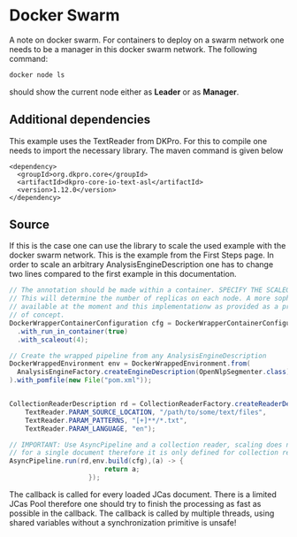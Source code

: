 # Docker Swarm
A note on docker swarm. For containers to deploy on a swarm network one needs to be a manager in this docker swarm network. The following command:

```bash
docker node ls
```

should show the current node either as **Leader** or as **Manager**.

## Additional dependencies
This example uses the TextReader from DKPro. For this to compile one needs to import the necessary library. The maven command is given below

```
<dependency>
  <groupId>org.dkpro.core</groupId>
  <artifactId>dkpro-core-io-text-asl</artifactId>
  <version>1.12.0</version>
</dependency>
```

## Source

If this is the case one can use the library to scale the used example with the docker swarm network.
This is the example from the First Steps page. In order to scale an arbitrary AnalysisEngineDescription one has to change two lines compared to the first example in this documentation.
```java
// The annotation should be made within a container. SPECIFY THE SCALEOUT HERE
// This will determine the number of replicas on each node. A more sophisticated scheduling is not
// available at the moment and this implementationw as provided as a proof
// of concept.
DockerWrapperContainerConfiguration cfg = DockerWrapperContainerConfiguration.default_config()
  .with_run_in_container(true)
  .with_scaleout(4);

// Create the wrapped pipeline from any AnalysisEngineDescription
DockerWrappedEnvironment env = DockerWrappedEnvironment.from(
  AnalysisEngineFactory.createEngineDescription(OpenNlpSegmenter.class)
).with_pomfile(new File("pom.xml"));


CollectionReaderDescription rd = CollectionReaderFactory.createReaderDescription(TextReader.class,
    TextReader.PARAM_SOURCE_LOCATION, "/path/to/some/text/files",
    TextReader.PARAM_PATTERNS, "[+]**/*.txt",
    TextReader.PARAM_LANGUAGE, "en");

// IMPORTANT: Use AsyncPipeline and a collection reader, scaling does not make sense
// for a single document therefore it is only defined for collection readers.
AsyncPipeline.run(rd,env.build(cfg),(a) -> {
                        return a;
                    });
```
The callback is called for every loaded JCas document. There is a limited JCas Pool therefore one should try to finish the processing as fast as possible in the callback. The callback is called by multiple threads, using shared variables without a synchronization primitive is unsafe!
